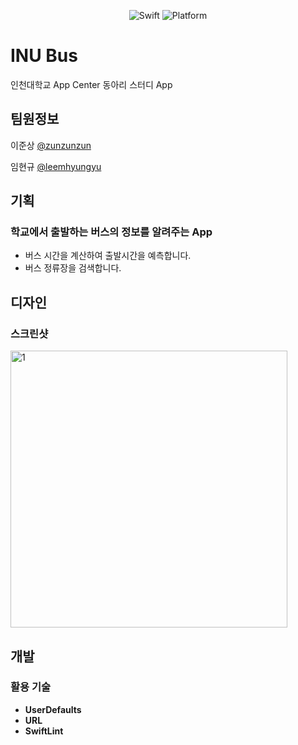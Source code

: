 <p align="center">
  <img alt="Swift" src="https://img.shields.io/badge/swift-5-orange.svg">
  <img alt="Platform" src="https://img.shields.io/badge/platform-ios-lightgrey.svg">
</p>

# INU Bus

인천대학교 App Center 동아리 스터디 App

## 팀원정보

이준상 [@zunzunzun](https://github.com/zunzunzun)

임현규 [@leemhyungyu](https://github.com/leemhyungyu)

## 기획

### 학교에서 출발하는 버스의 정보를 알려주는 App

- 버스 시간을 계산하여 출발시간을 예측합니다.
- 버스 정류장을 검색합니다.

## 디자인

### 스크린샷
<div>
  <img width="443" alt="1" src="https://user-images.githubusercontent.com/27484212/83354916-e758cd80-a396-11ea-8423-6ad2f5b89ffb.png">
</div>

## 개발

### 활용 기술

- **UserDefaults**
- **URL**
- **SwiftLint**

